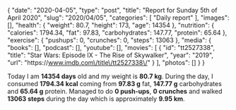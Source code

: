 {
    "date": "2020-04-05",
    "type": "post",
    "title": "Report for Sunday 5th of April 2020",
    "slug": "2020\/04\/05",
    "categories": [
        "Daily report"
    ],
    "images": [],
    "health": {
        "weight": 80.7,
        "height": 173,
        "age": 14354
    },
    "nutrition": {
        "calories": 1794.34,
        "fat": 97.83,
        "carbohydrates": 147.77,
        "protein": 65.64
    },
    "exercise": {
        "pushups": 0,
        "crunches": 0,
        "steps": 13063
    },
    "media": {
        "books": [],
        "podcast": [],
        "youtube": [],
        "movies": [
            {
                "id": "tt2527338",
                "title": "Star Wars: Episode IX - The Rise of Skywalker",
                "year": "2019",
                "url": "https:\/\/www.imdb.com\/title\/tt2527338\/"
            }
        ],
        "photos": []
    }
}

Today I am <strong>14354 days</strong> old and my weight is <strong>80.7 kg</strong>. During the day, I consumed <strong>1794.34 kcal</strong> coming from <strong>97.83 g</strong> fat, <strong>147.77 g</strong> carbohydrates and <strong>65.64 g</strong> protein. Managed to do <strong>0 push-ups</strong>, <strong>0 crunches</strong> and walked <strong>13063 steps</strong> during the day which is approximately <strong>9.95 km</strong>.